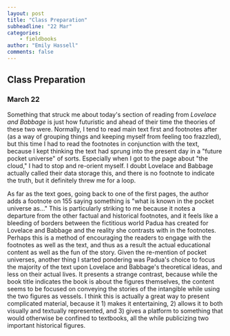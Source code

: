 ```yaml
---
layout: post
title: "Class Preparation"
subheadline: "22 Mar"
categories:
    - fieldbooks
author: "Emily Hassell"
comments: false
---
```


## Class Preparation
### March 22

Something that struck me about today's section of reading from _Lovelace and Babbage_ is just how futuristic and ahead of their time the theories of these two were. Normally, I tend to read main text first and footnotes after (as a way of grouping things and keeping myself from feeling too frazzled), but this time I had to read the footnotes in conjunction with the text, because I kept thinking the text had sprung into the present day in a "future pocket universe" of sorts. Especially when I got to the page about "the cloud," I had to stop and re-orient myself. I doubt Lovelace and Babbage actually called their data storage this, and there is no footnote to indicate the truth, but it definitely threw me for a loop. 

As far as the text goes, going back to one of the first pages, the author adds a footnote on 155 saying something is "what is known in the pocket universe as..." This is particularly striking to me because it notes a departure from the other factual and historical footnotes, and it feels like a bleeding of borders between the fictitious world Padua has created for Lovelace and Babbage and the reality she contrasts with in the footnotes. Perhaps this is a method of encouraging the readers to engage with the footnotes as well as the text, and thus as a result the  actual educational content as well as the fun of the story. Given the re-mention of pocket universes, another thing I started pondering was Padua's choice to focus the majority of the text upon Lovelace and Babbage's theoretical ideas, and less on their actual lives. It presents a strange contrast, because while the book title indicates the book is about the figures themselves, the content seems to be focused on conveying the stories of the intangible while using the two figures as vessels. I think this is actually a great way to present complicated material, because it 1) makes it entertaining, 2) allows it to both visually and textually represented, and 3) gives a platform to something that would otherwise be confined to textbooks, all the while publicizing two important historical figures.